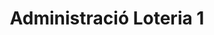 ---
title: "Administració Loteria 1"
url: /santa-coloma-de-gramenet/administracio-loteria-1/
shop: Lotterie
---